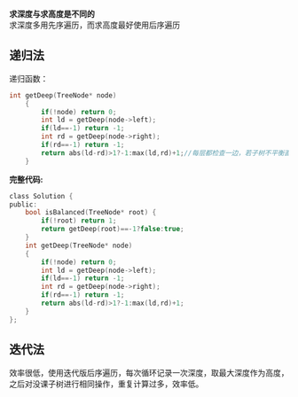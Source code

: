 **求深度与求高度是不同的**  
求深度多用先序遍历，而求高度最好使用后序遍历
## 递归法  
递归函数：  
```c
int getDeep(TreeNode* node)
    {
        if(!node) return 0;
        int ld = getDeep(node->left);
        if(ld==-1) return -1;
        int rd = getDeep(node->right);
        if(rd==-1) return -1;
        return abs(ld-rd)>1?-1:max(ld,rd)+1;//每层都检查一边，若子树不平衡直接返回平衡，一路都为-1
    }
```
**完整代码:**  
```c
class Solution {
public:
    bool isBalanced(TreeNode* root) {
        if(!root) return 1;
        return getDeep(root)==-1?false:true;
    }
    int getDeep(TreeNode* node)
    {
        if(!node) return 0;
        int ld = getDeep(node->left);
        if(ld==-1) return -1;
        int rd = getDeep(node->right);
        if(rd==-1) return -1;
        return abs(ld-rd)>1?-1:max(ld,rd)+1;
    }
};
```
## 迭代法  
效率很低，使用迭代版后序遍历，每次循环记录一次深度，取最大深度作为高度，之后对没课子树进行相同操作，重复计算过多，效率低。
